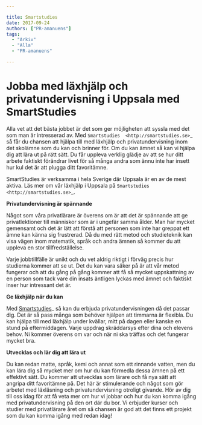 ```yaml
---

title: Smartstudies
date: 2017-09-24
authors: ["PR-amanuens"]
tags:
  - "Arkiv"
  - "Alla"
  - "PR-amanuens"

---
```


**Jobba med läxhjälp och privatundervisning i Uppsala med SmartStudies**
==========================================================================

Alla vet att det bästa jobbet är det som ger möjligheten att syssla med det som man är intresserad av. Med `Smartstudies 
<http://smartstudies.se>`_ så får du chansen att hjälpa till med läxhjälp och privatundervisning inom det skolämne som du kan och brinner för. Om du kan ämnet så kan vi hjälpa dig att lära ut på rätt sätt. Du får uppleva verklig glädje av att se hur ditt arbete faktiskt förändrar livet för så många andra som ännu inte har insett hur kul det är att plugga ditt favoritämne.

SmartStudies är verksamma i hela Sverige där Uppsala är en av de mest aktiva. Läs mer om vår läxhjälp i Uppsala på `Smartstudies 
<http://smartstudies.se>`_.

**Privatundervisning är spännande**

Något som våra privatlärare är överens om är att det är spännande att ge privatlektioner till människor som är i ungefär samma ålder. Man har mycket gemensamt och det är lätt att förstå att personen som inte har greppat ett ämne kan känna sig frustrerad. Då du med rätt metod och studieteknik kan visa vägen inom matematik, språk och andra ämnen så kommer du att uppleva en stor tillfredställelse.

Varje jobbtillfälle är unikt och du vet aldrig riktigt i förväg precis hur studierna kommer att se ut. Det du kan vara säker på är att vår metod fungerar och att du gång på gång kommer att få så mycket uppskattning av en person som tack vare din insats äntligen lyckas med ämnet och faktiskt inser hur intressant det är.

**Ge läxhjälp när du kan**

Med [Smartstudies](http://smartstudies.se)_ så kan du erbjuda privatundervisningen då det passar dig. Det är så pass många som behöver hjälpen att timmarna är flexibla. Du kan hjälpa till med läxhjälp under kvällar, mitt på dagen eller kanske en stund på eftermiddagen. Varje uppdrag skräddarsys efter dina och elevens behov. Ni kommer överens om var och när ni ska träffas och det fungerar mycket bra.

**Utvecklas och lär dig att lära ut**

Du kan redan matte, språk, kemi och annat som ett rinnande vatten, men du kan lära dig så mycket mer om hur du kan förmedla dessa ämnen på ett effektivt sätt. Du kommer att utvecklas som lärare och få nya sätt att angripa ditt favoritämne på. Det här är stimulerande och något som gör arbetet med läxläsning och privatundervisning otroligt givande. Hör av dig till oss idag för att få veta mer om hur vi jobbar och hur du kan komma igång med privatundervisning på den ort där du bor. Vi erbjuder kurser och studier med privatlärare året om så chansen är god att det finns ett projekt som du kan komma igång med redan idag!